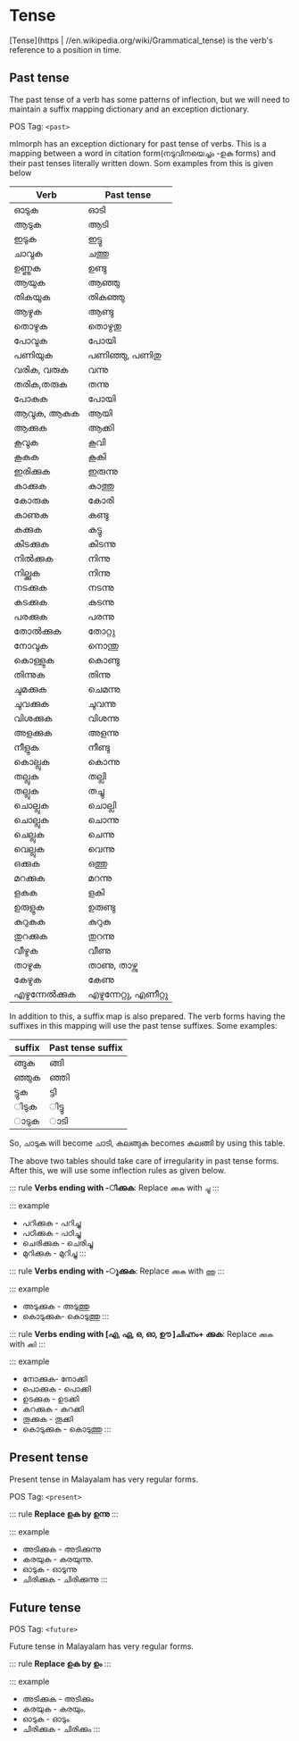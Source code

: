 # Tense

[Tense](https | //en.wikipedia.org/wiki/Grammatical_tense) is the verb's reference to a position in time.

## Past tense

The past tense of a verb has some patterns of inflection, but we will need to maintain a suffix mapping dictionary and an exception dictionary.

POS Tag: `<past>`

mlmorph has an exception dictionary for past tense of verbs. This is a mapping between a word in citation form(നടുവിനയെച്ചം -ഉക forms) and their past tenses literally written down. Som examples from this is given below

| Verb | Past tense |
| ---- | ----- |
| ഓടുക | ഓടി |
| ആടുക | ആടി |
| ഇടുക | ഇട്ടു |
| ചാവുക | ചത്തു |
| ഉണ്ണുക | ഉണ്ടു |
| ആയുക | ആഞ്ഞു |
| തികയുക | തികഞ്ഞു |
| ആഴുക | ആണ്ടു |
| തൊഴുക | തൊഴുതു |
| പോവുക | പോയി |
| പണിയുക | പണിഞ്ഞു, പണിതു |
| വരിക, വരുക | വന്നു |
| തരിക,തരുക | തന്നു |
| പോകുക | പോയി |
| ആവുക, ആകുക | ആയി |
| ആക്കുക | ആക്കി |
| കൂവുക | കൂവി |
| കൂകുക | കൂകി |
| ഇരിക്കുക | ഇരുന്നു |
| കാക്കുക | കാത്തു |
| കോരുക | കോരി |
| കാണുക | കണ്ടു |
| കക്കുക | കട്ടു |
| കിടക്കുക | കിടന്നു |
| നിൽക്കുക | നിന്നു |
| നില്ക്കുക | നിന്നു |
| നടക്കുക | നടന്നു |
| കടക്കുക | കടന്നു |
| പരക്കുക | പരന്നു |
| തോൽക്കുക | തോറ്റു |
| നോവുക | നൊന്തു |
| കൊള്ളുക | കൊണ്ടു |
| തിന്നുക | തിന്നു |
| ചുമക്കുക | ചെമന്നു |
| ചുവക്കുക | ചുവന്നു |
| വിശക്കുക | വിശന്നു |
| അളക്കുക | അളന്നു |
| നീളുക | നീണ്ടു |
| കൊല്ലുക | കൊന്നു |
| തല്ലുക | തല്ലി |
| തല്ലുക | തച്ചു |
| ചൊല്ലുക | ചൊല്ലി |
| ചൊല്ലുക | ചൊന്നു |
| ചെല്ലുക | ചെന്നു |
| വെല്ലുക | വെന്നു |
| ഒക്കുക | ഒത്തു |
| മറക്കുക | മറന്നു |
| ളകുക | ളകി |
| ഉരുളുക | ഉരുണ്ടു |
| കുറുകുക | കുറുകു |
| തുറക്കുക | തുറന്നു |
| വീഴുക | വീണു |
| താഴുക | താണു, താഴ്ന്നു |
| കേഴുക | കേണു |
| എഴുന്നേൽക്കുക | എഴുന്നേറ്റു, എണീറ്റു |

In addition to this, a suffix map is also prepared. The verb forms having the suffixes in this mapping will use the past tense suffixes. Some examples:

| suffix | Past tense suffix |
| --- | ---- |
| ങ്ങുക | ങ്ങി |
| ഞ്ഞുക | ഞ്ഞി |
| ട്ടുക  | ട്ടി |
| ിടുക  |  ിട്ടു |
| ാടുക | ാടി |

So, ചാടുക will become ചാടി, കലങ്ങുക becomes കലങ്ങി by using this table.

The above two tables should take care of irregularity in past tense forms. After this, we will use some inflection rules as given below.

::: rule
**Verbs ending with -ിക്കുക**: Replace `ക്കുക` with `ച്ചു`
:::

::: example

* പറിക്കുക - പറിച്ചു
* പഠിക്കുക - പഠിച്ചു
* ചെരിക്കുക - ചെരിച്ചു
* മുറിക്കുക - മുറിച്ചു
:::

::: rule
**Verbs ending with -ുക്കുക**: Replace `ക്കുക` with `ത്തു`
:::

::: example

* അടുക്കുക - അടുത്തു
* കൊടുക്കുക- കൊടുത്തു
:::

::: rule
**Verbs ending with [എ, ഏ, ഒ, ഓ, ഊ ]ചിഹ്നം+ ക്കുക**: Replace `ക്കുക` with `ക്കി`
:::

::: example

* നോക്കുക- നോക്കി
* പൊക്കുക - പൊക്കി
* ഉടക്കുക - ഉടക്കി
* കറക്കുക - കറക്കി
* തൂക്കുക - തൂക്കി
* കൊടുക്കുക - കൊടുത്തു
:::


## Present tense

Present tense in Malayalam has very regular forms.

POS Tag: `<present>`

::: rule
**Replace ഉക by ഉന്നു**
:::

::: example

* അടിക്കുക - അടിക്കുന്നു
* കരയുക - കരയുന്നു.
* ഓടുക - ഓടുന്നു
* ചിരിക്കുക - ചിരിക്കുന്നു
:::

## Future tense

POS Tag: `<future>`

Future tense in Malayalam has very regular forms.


::: rule
**Replace ഉക by ഉം**
:::

::: example

* അടിക്കുക - അടിക്കും
* കരയുക - കരയും.
* ഓടുക - ഓടും
* ചിരിക്കുക - ചിരിക്കും
:::
